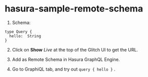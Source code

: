 # hasura-sample-remote-schema

1. Schema:

```
type Query {
  hello:  String
}
```

2. Click on **Show** *Live* at the top of the Glitch UI to get the URL.

3. Add as Remote Schema in Hasura GraphQL Engine.

4. Go to GraphiQL tab, and try out `query { hello }` .
